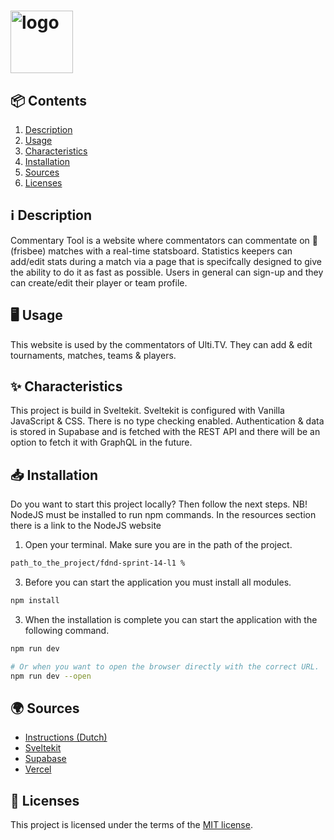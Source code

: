<h1>
  <picture>
      <source media="(prefers-color-scheme: dark)" srcset="https://github.com/luukbrauckmann/fdnd-s14-l1/assets/47314813/8525c7c2-09d4-4089-a1e1-6cf44bfad8fc" alt="ULTI.TV" height="100">
      <img alt="logo" src="https://github.com/luukbrauckmann/fdnd-s14-l1/assets/47314813/4805fd5e-a5fa-4177-a3d8-8a6977fad32b" alt="ULTI.TV" height="100">
    </picture>
</h1>

<h2 id="contents">📦 Contents</h2>

1. [Description](#description)
2. [Usage](#usage)
3. [Characteristics](#characteristics)
4. [Installation](#installation)
5. [Sources](#sources)
6. [Licenses](#licenses)

<h2 id="description">ℹ️ Description</h2>

Commentary Tool is a website where commentators can commentate on 🥏 (frisbee) matches with a real-time statsboard. Statistics keepers can add/edit stats during a match via a page that is specifcally designed to give the ability to do it as fast as possible. Users in general can sign-up and they can create/edit their player or team profile.

<h2 id="usage">🖥️ Usage</h2>

This website is used by the commentators of Ulti.TV. They can add & edit tournaments, matches, teams & players. 

<h2 id="characteristics">✨ Characteristics</h2>

This project is build in Sveltekit. Sveltekit is configured with Vanilla JavaScript & CSS. There is no type checking enabled. Authentication & data is stored in Supabase and is fetched with the REST API and there will be an option to fetch it with GraphQL in the future.

<h2 id="installation">📥 Installation</h2>

Do you want to start this project locally? Then follow the next steps. NB! NodeJS must be installed to run npm commands. In the resources section there is a link to the NodeJS website

1. Open your terminal. Make sure you are in the path of the project.
```bash
path_to_the_project/fdnd-sprint-14-l1 %
```

3. Before you can start the application you must install all modules.
```bash
npm install
```

3. When the installation is complete you can start the application with the following command.
```bash
npm run dev

# Or when you want to open the browser directly with the correct URL.
npm run dev --open
```


<h2 id="sources">🌍 Sources</h2>

- [Instructions (Dutch)](docs/INSTRUCTIONS.md)
- [Sveltekit](https://kit.svelte.dev/)
- [Supabase](https://supabase.com/)
- [Vercel](https://vercel.com/)

<h2 id="licenses">🪪 Licenses</h2>

This project is licensed under the terms of the [MIT license](./LICENSE).
